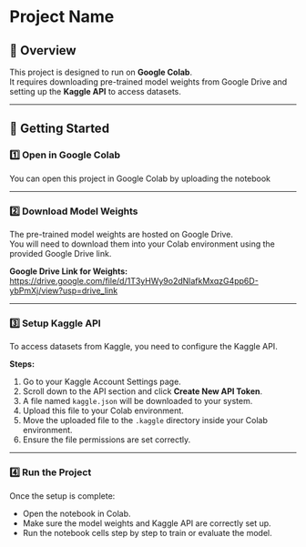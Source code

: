 # Project Name  

## 📌 Overview  
This project is designed to run on **Google Colab**.  
It requires downloading pre-trained model weights from Google Drive and setting up the **Kaggle API** to access datasets.  

---

## 🚀 Getting Started  

### 1️⃣ Open in Google Colab  
You can open this project in Google Colab by uploading the notebook   

---

### 2️⃣ Download Model Weights  
The pre-trained model weights are hosted on Google Drive.  
You will need to download them into your Colab environment using the provided Google Drive link.  

**Google Drive Link for Weights:** https://drive.google.com/file/d/1T3yHWy9o2dNlafkMxqzG4pp6D-ybPmXj/view?usp=drive_link

---

### 3️⃣ Setup Kaggle API  
To access datasets from Kaggle, you need to configure the Kaggle API.  

**Steps:**  
1. Go to your Kaggle Account Settings page.  
2. Scroll down to the API section and click **Create New API Token**.  
3. A file named `kaggle.json` will be downloaded to your system.  
4. Upload this file to your Colab environment.  
5. Move the uploaded file to the `.kaggle` directory inside your Colab environment.  
6. Ensure the file permissions are set correctly.  

---

### 4️⃣ Run the Project  
Once the setup is complete:  
- Open the notebook in Colab.  
- Make sure the model weights and Kaggle API are correctly set up.  
- Run the notebook cells step by step to train or evaluate the model.  

